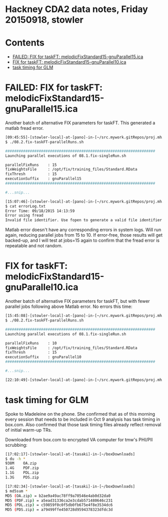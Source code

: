 # Hackney CDA2 data notes, Friday 20150918, stowler

Contents
=================

  * [FAILED: FIX for taskFT: melodicFixStandard15\-gnuParallel15\.ica](#failed-fix-for-taskft-melodicfixstandard15-gnuparallel15ica)
  * [FIX for taskFT: melodicFixStandard15\-gnuParallel10\.ica](#fix-for-taskft-melodicfixstandard15-gnuparallel10ica)
  * [task timing for GLM](#task-timing-for-glm)

# FAILED: FIX for taskFT: melodicFixStandard15-gnuParallel15.ica

Another batch of alternative FIX parameters for taskFT. This generated a matlab fread error.

```bash
[09:45:55]-[stowler-local]-at-[pano]-in-[~/src.mywork.gitRepos/proj.mh.cda2] on master
$ ./08.2.fix-taskFT-parallelRuns.sh

###################################################################
Launching parallel executions of 08.1.fix-singleRun.sh

parallelFixRuns    : 15
fixWeightsFile     : /opt/fix/training_files/Standard.RData
fixThresh          : 15
executionSuffix    : gnuParallel15
###################################################################

#...snip...

[15:07:46]-[stowler-local]-at-[pano]-in-[~/src.mywork.gitRepos/proj.mh.cda2] on master [?]
$ cat errorLog.txt
Error Time: 09/18/2015 14:13:59
Error using fread
Invalid file identifier. Use fopen to generate a valid file identifier.
```

Matlab error doesn't have any corresponding errors in system logs. Will run again, reducing parallel jobs from 15 to 10. If error-free, those results will get backed-up, and I will test at jobs=15 again to confirm that the fread error is repeatable and not random.

# FIX for taskFT: melodicFixStandard15-gnuParallel10.ica

Another batch of alternative FIX parameters for taskFT, but with fewer parallel jobs following above Matlab error. No errors this time:

```bash
[15:45:08]-[stowler-local]-at-[pano]-in-[~/src.mywork.gitRepos/proj.mh.cda2] on master
$ ./08.2.fix-taskFT-parallelRuns.sh

###################################################################
Launching parallel executions of 08.1.fix-singleRun.sh

parallelFixRuns    : 10
fixWeightsFile     : /opt/fix/training_files/Standard.RData
fixThresh          : 15
executionSuffix    : gnuParallel10
###################################################################

#...snip...

[22:10:49]-[stowler-local]-at-[pano]-in-[~/src.mywork.gitRepos/proj.mh.cda2] on master
```

# task timing for GLM

Spoke to Madeleine on the phone. She confirmed that as of this morning every session that needs to be included in Oct 9 analysis has task timing in box.com. Also confirmed that those task timing files already reflect removal of initial warm-up TRs.

Downloaded from box.com to encrypted VA computer for tmw's PHI/PII scrubbing:

```bash
[17:02:17]-[stowler-local]-at-[tasaki]-in-[~/boxDownloads]
$ du -h *
938M	OA.zip
1.4G	PDF.zip
1.1G	PDL.zip
1.3G	PDS.zip

[17:02:34]-[stowler-local]-at-[tasaki]-in-[~/boxDownloads]
$ md5sum *
MD5 (OA.zip) = b2ae9a49ac78ff9a70546e4ab0d32da0
MD5 (PDF.zip) = a5ead31336ca2e3cdab571480646c231
MD5 (PDL.zip) = c59859f0c0f5db0fb675e4f8e3534dc6
MD5 (PDS.zip) = a79499ffe450728d9594378323dfdc3d
```
